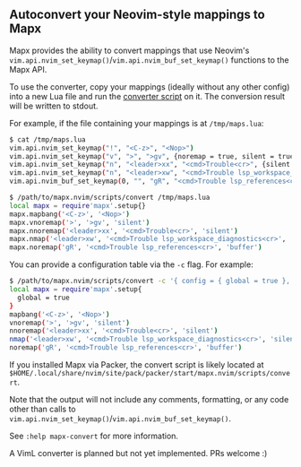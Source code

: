 ## Autoconvert your Neovim-style mappings to Mapx

Mapx provides the ability to convert mappings that use Neovim's
`vim.api.nvim_set_keymap()`/`vim.api.nvim_buf_set_keymap()` functions to the
Mapx API.

To use the converter, copy your mappings (ideally without any other config)
into a new Lua file and run the [converter script](https://github.com/b0o/mapx.nvim/blob/main/scripts/convert) on it.
The conversion result will be written to stdout.

For example, if the file containing your mappings is at `/tmp/maps.lua`:

```sh
$ cat /tmp/maps.lua
vim.api.nvim_set_keymap("!", "<C-z>", "<Nop>")
vim.api.nvim_set_keymap("v", ">", ">gv", {noremap = true, silent = true})
vim.api.nvim_set_keymap("n", "<leader>xx", "<cmd>Trouble<cr>", {silent = true, noremap = true})
vim.api.nvim_set_keymap("n", "<leader>xw", "<cmd>Trouble lsp_workspace_diagnostics<cr>", {silent = true })
vim.api.nvim_buf_set_keymap(0, "", "gR", "<cmd>Trouble lsp_references<cr>", { noremap = true})

$ /path/to/mapx.nvim/scripts/convert /tmp/maps.lua
local mapx = require'mapx'.setup{}
mapx.mapbang('<C-z>', '<Nop>')
mapx.vnoremap('>', '>gv', 'silent')
mapx.nnoremap('<leader>xx', '<cmd>Trouble<cr>', 'silent')
mapx.nmap('<leader>xw', '<cmd>Trouble lsp_workspace_diagnostics<cr>', 'silent')
mapx.noremap('gR', '<cmd>Trouble lsp_references<cr>', 'buffer')
```

You can provide a configuration table via the `-c` flag. For example:

```sh
$ /path/to/mapx.nvim/scripts/convert -c '{ config = { global = true }, optStyle = "string" }'` /tmp/maps.lua
local mapx = require'mapx'.setup{
  global = true
}
mapbang('<C-z>', '<Nop>')
vnoremap('>', '>gv', 'silent')
nnoremap('<leader>xx', '<cmd>Trouble<cr>', 'silent')
nmap('<leader>xw', '<cmd>Trouble lsp_workspace_diagnostics<cr>', 'silent')
noremap('gR', '<cmd>Trouble lsp_references<cr>', 'buffer')
```

If you installed Mapx via Packer, the convert script is likely located at
`$HOME/.local/share/nvim/site/pack/packer/start/mapx.nvim/scripts/convert`.

Note that the output will not include any comments, formatting, or any code other
than calls to `vim.api.nvim_set_keymap()`/`vim.api.nvim_buf_set_keymap()`.

See `:help mapx-convert` for more information.

A VimL converter is planned but not yet implemented. PRs welcome :)
